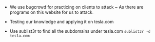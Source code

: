 - We use bugcrowd for practicing on clients to attack ~ As there are programs on this website for us to attack.
- Testing our knowledge and applying it on tesla.com

- Use sublist3r to find all the subdomains under tesla.com
	`sublist3r -d tesla.com`